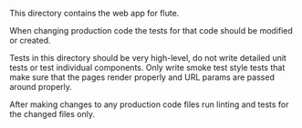 This directory contains the web app for flute. 

When changing production code the tests for that code should be modified or created. 

Tests in this directory should be very high-level, do not write detailed unit tests or test individual
components. Only write smoke test style tests that make sure that the pages render properly and URL
params are passed around properly. 

After making changes to any production code files run linting and tests for the changed files only. 